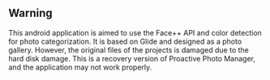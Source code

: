## Warning

This android application is aimed to use the Face++ API and color detection for photo categorization. It is based on Glide and designed as a photo gallery. However, the original files of the projects is damaged due to the hard disk damage. This is a recovery version of Proactive Photo Manager, and the application may not work properly.